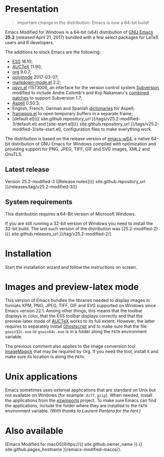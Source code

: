 # Presentation

> Important change in the distribution: Emacs is now a 64-bit build!

Emacs Modified for Windows is a 64-bit (x64) distribution of
[GNU Emacs](https://www.gnu.org/software/emacs/) **25.2** (released
April 21, 2017) bundled with a few select packages for LaTeX users and
R developers.

The additions to stock Emacs are the following:

- [ESS](http://ess.r-project.org) 16.10;
- [AUCTeX](http://www.gnu.org/software/auctex/) 11.90;
- [org](http://orgmode.org/) 9.0.7;
- [polymode](https://github.com/vitoshka/polymode) 2017-03-07;
- [markdown-mode.el](http://jblevins.org/projects/markdown-mode/) 2.2;
- [psvn.el](http://svn.apache.org/viewvc/subversion/trunk/contrib/client-side/emacs/) r1573006, an interface for the version control system
  [Subversion](http://subversion.tigris.org) modified to include Andre
  Colomb's and Koji Nakamaru's
  [combined patches](http://mail-archives.apache.org/mod_mbox//subversion-dev/201208.mbox/raw/%3c503B958F.6010906@schickhardt.org%3e/1/4)
  to support Subversion 1.7;
- [Aspell](http://aspell.net/) 0.50.3;
- English, French, German and Spanish
  [dictionaries](http://aspell.net/win32) for Aspell;
- [framepop.el](http://bazaar.launchpad.net/~vcs-imports/emacs-goodies-el/trunk/view/head:/elisp/emacs-goodies-el/framepop.el)
  to open temporary buffers in a separate frame;
- [default.el]({{ site.github.repository_url }}/tags/v25.2-modified-3/default.el)
  and
  [site-start.el]({{ site.github.repository_url }}/tags/v25.2-modified-3/site-start.el),
  configuration files to make everything work.

The distribution is based on the release version of
[emacs-w64](https://sourceforge.net/projects/emacsbinw64/), a native
64-bit distribution of GNU Emacs for Windows compiled with optimization and
providing support for PNG, JPEG, TIFF, GIF and SVG images, XML2 and GnuTLS.

## Latest release

Version 25.2-modified-3
([Release notes]({{ site.github.repository_url }}/releases/tag/v25.2-modified-3/))

## System requirements

This distribution requires a 64-Bit version of Microsoft Windows.

If you are still running a 32-bit version of Windows you need to install the
32-bit build. The last such version of the distribution was
[25.2-modified-2]({{ site.github.releases_url }}/tag/v25.2-modified-2/).


# Installation

Start the installation wizard and follow the instructions on screen.


# Images and preview-latex mode

This version of Emacs bundles the libraries needed to display images
in formats XPM, PNG, JPEG, TIFF, GIF and SVG supported on Windows
since Emacs version 22.1. Among other things, this means that the
toolbar displays in color, that the ESS toolbar displays correctly and
that the preview-latex mode of
[AUCTeX](http://www.gnu.org/software/auctex/) works to its full
extent. However, the latter requires to separately install
[Ghostscript](http://www.cs.wisc.edu/~ghost/ "Ghostscript/view
utilities") and to make sure that the file `gswin32c.exe` or
`gswin64c.exe` is in a folder along the `PATH` environment variable.

The previous comment also applies to the image conversion
tool [ImageMagick](https://www.imagemagick.org/) that may be required
by Org. If you need the tool, install it and make sure its location is
along the `PATH`.


# Unix applications

Emacs sometimes uses external applications that are standard on Unix but
not available on Windows (for example: `diff`, `gzip`). When needed,
install the applications from the
[ezwinports](http://sourceforge.net/projects/ezwinports/) project. To
make sure Emacs can find the applications, include the folder where they
are installed to the `PATH` environment variable. *(With thanks to
Laurent Pantera for the hint.)*


# Also available

[Emacs Modified for macOS](https://{{ site.github.owner_name }}.{{ site.github.pages_hostname }}/emacs-modified-macos/).
